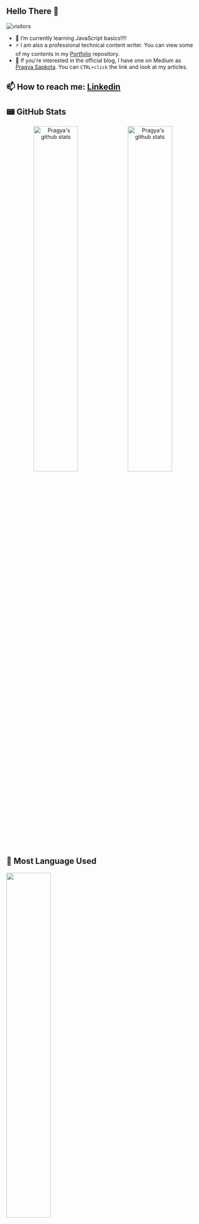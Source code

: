 ## Hello There 👋
![visitors](https://visitor-badge.laobi.icu/badge?page_id=shreyash00007)

- 🌱 I’m currently learning JavaScript basics!!!!
- ⚡ I am also a professional technical content writer. You can view some of my contents in my [Portfolio](https://github.com/Pragya2056/Portfolio) repository. 
- 🔭 If you're interested in the official blog, I have one on Medium as [Pragya Sapkota](https://medium.com/@pragyasapkota). You can `CTRL+click` the link and look at my articles. 

## 📫 How to reach me: [Linkedin](https://www.linkedin.com/in/pragya-sapkota-83a38a191/)

## 📟 GitHub Stats

<p align="center">
	<img width="48%" src="https://github-readme-stats.vercel.app/api?username=Pragya2056&show_icons=true&theme=tokyonight" alt="Pragya's github stats" />
	<img width="48%" src="https://github-readme-streak-stats.herokuapp.com/?user=Pragya2056&theme=tokyonight" alt="Pragya's github stats" />
</p>

## 📄 Most Language Used
<p align="left">
	<img width="48%" src="https://github-readme-stats.vercel.app/api/top-langs/?username=Pragya2056&layout=compact" />
	
</p>
